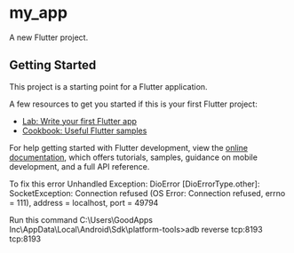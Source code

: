 # my_app

A new Flutter project.

## Getting Started

This project is a starting point for a Flutter application.

A few resources to get you started if this is your first Flutter project:

- [Lab: Write your first Flutter app](https://docs.flutter.dev/get-started/codelab)
- [Cookbook: Useful Flutter samples](https://docs.flutter.dev/cookbook)

For help getting started with Flutter development, view the
[online documentation](https://docs.flutter.dev/), which offers tutorials,
samples, guidance on mobile development, and a full API reference.


To fix this error
Unhandled Exception: DioError [DioErrorType.other]: SocketException: Connection refused (OS Error: Connection refused, errno = 111), address = localhost, port = 49794

Run this command
C:\Users\GoodApps Inc\AppData\Local\Android\Sdk\platform-tools>adb reverse tcp:8193 tcp:8193


